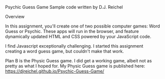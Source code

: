 Psychic Guess Game 
Sample code written by D.J. Reichel

Overview

In this assignment, you'll create one of two possible computer games: Word Guess or Psychic. 
These apps will run in the browser, and feature dynamically updated HTML and CSS powered by your JavaScript code.

I find Javascript exceptionally challenging. 
I started this assignment creating a word guess game, but couldn't make that work.

Plan B is the Physic Guess game. I did get a working game, albeit not as pretty as what I hoped for.
My Physic Guess game is published here: https://djreichel.github.io/Psychic-Guess-Game/
